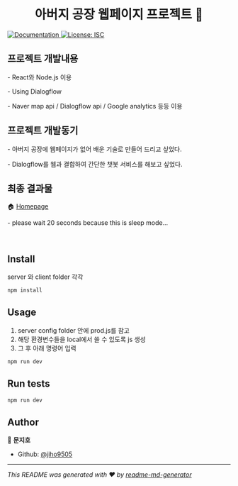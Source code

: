 <h1 align="center"> 아버지 공장 웹페이지 프로젝트 👋</h1>
<p>
  <a href="https://github.com/jiho9505/project#README" target="_blank">
    <img alt="Documentation" src="https://img.shields.io/badge/documentation-yes-brightgreen.svg" />
  </a>
  <a href="#" target="_blank">
    <img alt="License: ISC" src="https://img.shields.io/badge/License-ISC-yellow.svg" />
  </a>
</p>

## 프로젝트 개발내용
<p>- React와 Node.js 이용</p> 
<p>- Using Dialogflow</p> 
<p>- Naver map api / Dialogflow api / Google analytics 등등 이용</p> 

## 프로젝트 개발동기
<p>- 아버지 공장에 웹페이지가 없어 배운 기술로 만들어 드리고 싶었다.</p>
<p>- Dialogflow를 웹과 결합하여 간단한 챗봇 서비스를 해보고 싶었다.</p>

## 최종 결과물
🏠 [Homepage](https://jumulds.herokuapp.com/)
<p>- please wait 20 seconds because this is sleep mode...</p>
<br>

## Install
server 와 client folder 각각
```sh
npm install
```

## Usage
1. server config folder 안에 prod.js를 참고
2. 해당 환경변수들을 local에서 쓸 수 있도록 js 생성
3. 그 후 아래 명령어 입력
```sh
npm run dev
```

## Run tests

```sh
npm run dev
```

## Author

👤 **문지호**

* Github: [@jiho9505](https://github.com/jiho9505)


***
_This README was generated with ❤️ by [readme-md-generator](https://github.com/kefranabg/readme-md-generator)_
